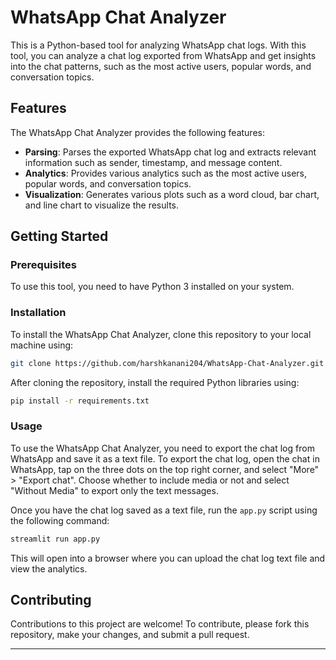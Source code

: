 # WhatsApp Chat Analyzer

This is a Python-based tool for analyzing WhatsApp chat logs. With this tool, you can analyze a chat log exported from WhatsApp and get insights into the chat patterns, such as the most active users, popular words, and conversation topics.

## Features

The WhatsApp Chat Analyzer provides the following features:

- **Parsing**: Parses the exported WhatsApp chat log and extracts relevant information such as sender, timestamp, and message content.
- **Analytics**: Provides various analytics such as the most active users, popular words, and conversation topics.
- **Visualization**: Generates various plots such as a word cloud, bar chart, and line chart to visualize the results.

## Getting Started

### Prerequisites

To use this tool, you need to have Python 3 installed on your system.

### Installation

To install the WhatsApp Chat Analyzer, clone this repository to your local machine using:

```bash
git clone https://github.com/harshkanani204/WhatsApp-Chat-Analyzer.git
```

After cloning the repository, install the required Python libraries using:

```bash
pip install -r requirements.txt
```


### Usage

To use the WhatsApp Chat Analyzer, you need to export the chat log from WhatsApp and save it as a text file. To export the chat log, open the chat in WhatsApp, tap on the three dots on the top right corner, and select "More" > "Export chat". Choose whether to include media or not and select "Without Media" to export only the text messages.

Once you have the chat log saved as a text file, run the `app.py` script using the following command:

```bash
streamlit run app.py 
```

This will open into a browser where you can upload the chat log text file and view the analytics.

## Contributing

Contributions to this project are welcome! To contribute, please fork this repository, make your changes, and submit a pull request.

---